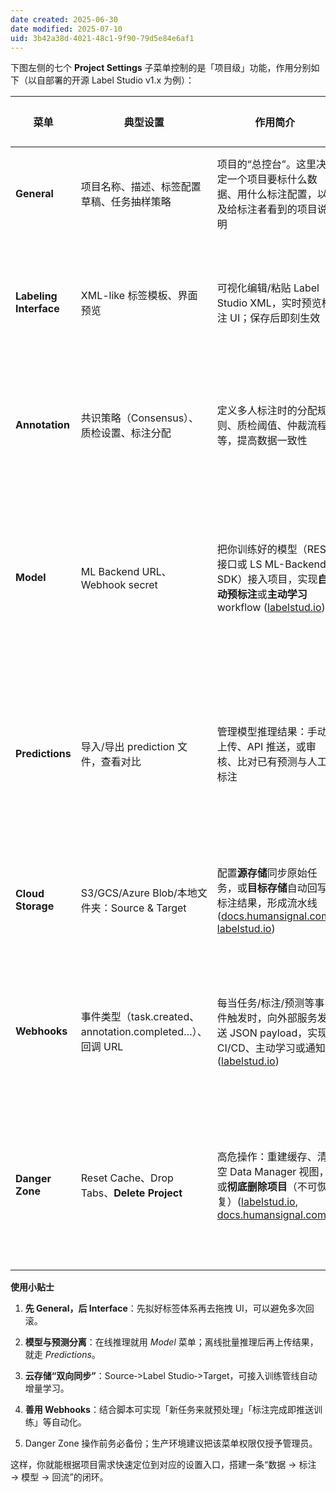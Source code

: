 ```yaml
---
date created: 2025-06-30
date modified: 2025-07-10
uid: 3b42a38d-4021-48c1-9f90-79d5e84e6af1
---
```


下图左侧的七个 **Project Settings** 子菜单控制的是「项目级」功能，作用分别如下（以自部署的开源 Label Studio v1.x 为例）：

| 菜单                     | 典型设置                                            | 作用简介                                                                                                                                                                                                                                                                                                                                           | 何时最常用                   |
| ---------------------- | ----------------------------------------------- | ---------------------------------------------------------------------------------------------------------------------------------------------------------------------------------------------------------------------------------------------------------------------------------------------------------------------------------------------- | ----------------------- |
| **General**            | 项目名称、描述、标签配置草稿、任务抽样策略                           | 项目的“总控台”。这里决定一个项目要标什么数据、用什么标注配置，以及给标注者看到的项目说明                                                                                                                                                                                                                                                                                                  | 创建新项目或调整标签体系            |
| **Labeling Interface** | XML-like 标签模板、界面预览                              | 可视化编辑/粘贴 Label Studio XML，实时预览标注 UI；保存后即刻生效                                                                                                                                                                                                                                                                                                    | 需要调整标注控件布局或增加标签时        |
| **Annotation**         | 共识策略（Consensus）、质检设置、标注分配                       | 定义多人标注时的分配规则、质检阈值、仲裁流程等，提高数据一致性                                                                                                                                                                                                                                                                                                                | 多人协作或需要 QA 流程的项目        |
| **Model**              | ML Backend URL、Webhook secret                   | 把你训练好的模型（REST 接口或 LS ML-Backend SDK）接入项目，实现**自动预标注**或**主动学习** workflow ([labelstud.io](https://labelstud.io/guide/project_settings?utm_source=chatgpt.com "Label Studio Documentation — Project settings"))                                                                                                                                    | 想用模型先打“草标签”再人工校正，或做主动学习 |
| **Predictions**        | 导入/导出 prediction 文件，查看对比                        | 管理模型推理结果：手动上传、API 推送，或审核、比对已有预测与人工标注                                                                                                                                                                                                                                                                                                           | 线下批量推理后再人工审核；或评估模型效果    |
| **Cloud Storage**      | S3/GCS/Azure Blob/本地文件夹：Source & Target         | 配置**源存储**同步原始任务，或**目标存储**自动回写标注结果，形成流水线 ([docs.humansignal.com](https://docs.humansignal.com/guide/project_settings_lse?utm_source=chatgpt.com "Label Studio Enterprise Documentation — Project settings"), [labelstud.io](https://labelstud.io/guide/storage?utm_source=chatgpt.com "Cloud and External Storage Integration - Label Studio")) | 数据量大、需要与对象存储打通时         |
| **Webhooks**           | 事件类型（task.created、annotation.completed…）、回调 URL | 每当任务/标注/预测等事件触发时，向外部服务发送 JSON payload，实现 CI/CD、主动学习或通知 ([labelstud.io](https://labelstud.io/blog/webhooks-in-label-studio-when-and-how-to-use-them/?utm_source=chatgpt.com "Webhooks in Label Studio: When And How To Use Them"))                                                                                                              | 要把标注动作接入下游流水线或消息系统      |
| **Danger Zone**        | Reset Cache、Drop Tabs、**Delete Project**        | 高危操作：重建缓存、清空 Data Manager 视图，或**彻底删除项目**（不可恢复）([labelstud.io](https://labelstud.io/guide/project_settings?utm_source=chatgpt.com "Label Studio Documentation — Project settings"), [docs.humansignal.com](https://docs.humansignal.com/guide/release_notes?utm_source=chatgpt.com "On-premises release notes for Label Studio Enterprise"))   | 出现配置失效、要重建缓存，或需要销毁项目时   |

**使用小贴士**

1. **先 General，后 Interface**：先拟好标签体系再去拖拽 UI，可以避免多次回滚。
    
2. **模型与预测分离**：在线推理就用 _Model_ 菜单；离线批量推理后再上传结果，就走 _Predictions_。
    
3. **云存储“双向同步”**：Source‐>Label Studio‐>Target，可接入训练管线自动增量学习。
    
4. **善用 Webhooks**：结合脚本可实现「新任务来就预处理」「标注完成即推送训练」等自动化。
    
5. Danger Zone 操作前务必备份；生产环境建议把该菜单权限仅授予管理员。
    

这样，你就能根据项目需求快速定位到对应的设置入口，搭建一条“数据 → 标注 → 模型 → 回流”的闭环。
